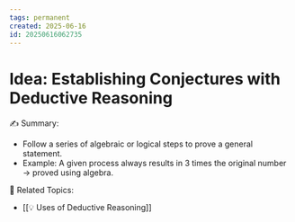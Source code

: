 ```yaml
---
tags: permanent
created: 2025-06-16
id: 20250616062735
---
```


# Idea: Establishing Conjectures with Deductive Reasoning

✍ Summary:
- Follow a series of algebraic or logical steps to prove a general statement.
- Example: A given process always results in 3 times the original number → proved using algebra.

👀 Related Topics:
- [[💡 Uses of Deductive Reasoning]]
